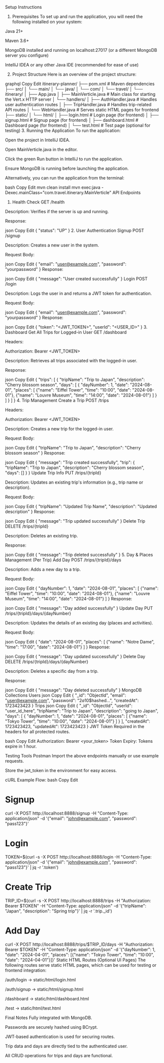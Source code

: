 Setup Instructions
1. Prerequisites
   To set up and run the application, you will need the following installed on your system:

Java 21+

Maven 3.6+

MongoDB installed and running on localhost:27017 (or a different MongoDB server you configure)

IntelliJ IDEA or any other Java IDE (recommended for ease of use)

2. Project Structure
   Here is an overview of the project structure:

graphql
Copy
Edit
itinerary-planner/
├── pom.xml                      # Maven dependencies
├── src/
│   └── main/
│       └── java/
│           └── com/
│               └── travel/
│                   └── itinerary/
│                       ├── App.java
│                       ├── MainVerticle.java      # Main class for starting the Vert.x HTTP server
│                       └── handlers/
│                           ├── AuthHandler.java    # Handles user authentication routes
│                           ├── TripHandler.java    # Handles trip-related API routes
│                           └── WebHandler.java     # Serves static HTML pages for frontend
├── static/
│   └── html/
│       ├── login.html            # Login page (for frontend)
│       ├── signup.html           # Signup page (for frontend)
│       ├── dashboard.html        # Dashboard page (for frontend)
│       └── test.html             # Test page (optional for testing)
3. Running the Application
   To run the application:

Open the project in IntelliJ IDEA.

Open MainVerticle.java in the editor.

Click the green Run button in IntelliJ to run the application.

Ensure MongoDB is running before launching the application.

Alternatively, you can run the application from the terminal:

bash
Copy
Edit
mvn clean install
mvn exec:java -Dexec.mainClass="com.travel.itinerary.MainVerticle"
API Endpoints
1. Health Check
   GET /health

Description: Verifies if the server is up and running.

Response:

json
Copy
Edit
{
"status": "UP"
}
2. User Authentication
   Signup
   POST /signup

Description: Creates a new user in the system.

Request Body:

json
Copy
Edit
{
"email": "user@example.com",
"password": "yourpassword"
}
Response:

json
Copy
Edit
{
"message": "User created successfully"
}
Login
POST /login

Description: Logs the user in and returns a JWT token for authentication.

Request Body:

json
Copy
Edit
{
"email": "user@example.com",
"password": "yourpassword"
}
Response:

json
Copy
Edit
{
"token": "<JWT_TOKEN>",
"userId": "<USER_ID>"
}
3. Dashboard
   Get All Trips for Logged-in User
   GET /dashboard

Headers:

Authorization: Bearer <JWT_TOKEN>

Description: Retrieves all trips associated with the logged-in user.

Response:

json
Copy
Edit
{
"trips": [
{
"tripName": "Trip to Japan",
"description": "Cherry blossom season",
"days": [
{
"dayNumber": 1,
"date": "2024-08-01",
"places": [
{"name": "Eiffel Tower", "time": "10:00", "date": "2024-08-01"},
{"name": "Louvre Museum", "time": "14:00", "date": "2024-08-01"}
]
}
]
}
]
}
4. Trip Management
   Create a Trip
   POST /trips

Headers:

Authorization: Bearer <JWT_TOKEN>

Description: Creates a new trip for the logged-in user.

Request Body:

json
Copy
Edit
{
"tripName": "Trip to Japan",
"description": "Cherry blossom season"
}
Response:

json
Copy
Edit
{
"message": "Trip created successfully",
"trip": {
"tripName": "Trip to Japan",
"description": "Cherry blossom season",
"days": []
}
}
Update Trip Info
PUT /trips/{tripId}

Description: Updates an existing trip's information (e.g., trip name or description).

Request Body:

json
Copy
Edit
{
"tripName": "Updated Trip Name",
"description": "Updated description"
}
Response:

json
Copy
Edit
{
"message": "Trip updated successfully"
}
Delete Trip
DELETE /trips/{tripId}

Description: Deletes an existing trip.

Response:

json
Copy
Edit
{
"message": "Trip deleted successfully"
}
5. Day & Places Management (Per Trip)
   Add Day
   POST /trips/{tripId}/days

Description: Adds a new day to a trip.

Request Body:

json
Copy
Edit
{
"dayNumber": 1,
"date": "2024-08-01",
"places": [
{"name": "Eiffel Tower", "time": "10:00", "date": "2024-08-01"},
{"name": "Louvre Museum", "time": "14:00", "date": "2024-08-01"}
]
}
Response:

json
Copy
Edit
{
"message": "Day added successfully"
}
Update Day
PUT /trips/{tripId}/days/{dayNumber}

Description: Updates the details of an existing day (places and activities).

Request Body:

json
Copy
Edit
{
"date": "2024-08-01",
"places": [
{"name": "Notre Dame", "time": "17:00", "date": "2024-08-01"}
]
}
Response:

json
Copy
Edit
{
"message": "Day updated successfully"
}
Delete Day
DELETE /trips/{tripId}/days/{dayNumber}

Description: Deletes a specific day from a trip.

Response:

json
Copy
Edit
{
"message": "Day deleted successfully"
}
MongoDB Collections
Users
json
Copy
Edit
{
"_id": "ObjectId",
"email": "user@example.com",
"password": "$2a$10$hashed...",
"createdAt": 1723423423
}
Trips
json
Copy
Edit
{
"_id": "ObjectId",
"userId": "user_id_here",
"tripName": "Trip to Japan",
"description": "going to Japan",
"days": [
{
"dayNumber": 1,
"date": "2024-08-01",
"places": [
{"name": "Tokyo Tower", "time": "10:00", "date": "2024-08-01"}
]
}
],
"createdAt": 1723423423,
"updatedAt": 1723423423
}
JWT Token
Required in the headers for all protected routes.

bash
Copy
Edit
Authorization: Bearer <your_token>
Token Expiry: Tokens expire in 1 hour.

Testing Tools
Postman
Import the above endpoints manually or use example requests.

Store the jwt_token in the environment for easy access.

cURL Example Flow:
bash
Copy
Edit
# Signup
curl -X POST http://localhost:8888/signup -H "Content-Type: application/json" -d '{"email": "john@example.com", "password": "pass123"}'

# Login
TOKEN=$(curl -s -X POST http://localhost:8888/login -H "Content-Type: application/json" -d '{"email": "john@example.com", "password": "pass123"}' | jq -r '.token')

# Create Trip
TRIP_ID=$(curl -s -X POST http://localhost:8888/trips -H "Authorization: Bearer $TOKEN" -H "Content-Type: application/json" -d '{"tripName": "Japan", "description": "Spring trip"}' | jq -r '.trip._id')

# Add Day
curl -X POST http://localhost:8888/trips/$TRIP_ID/days -H "Authorization: Bearer $TOKEN" -H "Content-Type: application/json" -d '{"dayNumber": 1, "date": "2024-04-01", "places": [{"name": "Tokyo Tower", "time": "10:00", "date": "2024-04-01"}]}'
Static HTML Routes (Optional UI Pages)
The following routes serve static HTML pages, which can be used for testing or frontend integration:

/auth/login → static/html/login.html

/auth/signup → static/html/signup.html

/dashboard → static/html/dashboard.html

/test → static/html/test.html

Final Notes
Fully integrated with MongoDB.

Passwords are securely hashed using BCrypt.

JWT-based authentication is used for securing routes.

Trip data and days are directly tied to the authenticated user.

All CRUD operations for trips and days are functional.

